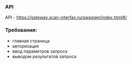 ### API 
API - https://gateway.scan-interfax.ru/swagger/index.html#/

### Требования:
- главная страница
- авторизация
- ввод параметров запроса
- выводом результатов запроса
